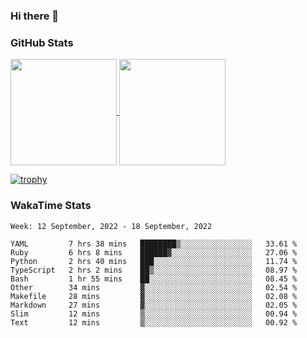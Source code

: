 ### Hi there 👋

### GitHub Stats

<a href="https://github.com/anuraghazra/github-readme-stats">
  <img align="center" height="170px" src="https://github-readme-stats.vercel.app/api/top-langs/?username=tksfjt1024&layout=compact&count_private=true&show_icons=true&show_icons=true&theme=graywhite" />
</a>
<a href="https://github.com/anuraghazra/github-readme-stats">
  <img align="center" height="170px" src="https://github-readme-stats.vercel.app/api?username=tksfjt1024&count_private=true&show_icons=true&show_icons=true&theme=graywhite" />
</a>

[![trophy](https://github-profile-trophy.vercel.app/?username=tksfjt1024)](https://github.com/ryo-ma/github-profile-trophy)

### WakaTime Stats

<!--START_SECTION:waka-->
```text
Week: 12 September, 2022 - 18 September, 2022

YAML         7 hrs 38 mins   ████████▒░░░░░░░░░░░░░░░░   33.61 % 
Ruby         6 hrs 8 mins    ██████▓░░░░░░░░░░░░░░░░░░   27.06 % 
Python       2 hrs 40 mins   ███░░░░░░░░░░░░░░░░░░░░░░   11.74 % 
TypeScript   2 hrs 2 mins    ██▒░░░░░░░░░░░░░░░░░░░░░░   08.97 % 
Bash         1 hr 55 mins    ██░░░░░░░░░░░░░░░░░░░░░░░   08.45 % 
Other        34 mins         ▓░░░░░░░░░░░░░░░░░░░░░░░░   02.54 % 
Makefile     28 mins         ▓░░░░░░░░░░░░░░░░░░░░░░░░   02.08 % 
Markdown     27 mins         ▓░░░░░░░░░░░░░░░░░░░░░░░░   02.05 % 
Slim         12 mins         ▒░░░░░░░░░░░░░░░░░░░░░░░░   00.94 % 
Text         12 mins         ▒░░░░░░░░░░░░░░░░░░░░░░░░   00.92 % 
```
<!--END_SECTION:waka-->
